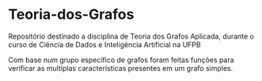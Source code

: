 # Teoria-dos-Grafos
Repositório destinado a disciplina de Teoria dos Grafos Aplicada, durante o curso de Ciência de Dados e Inteligência Artificial na UFPB

  Com base num grupo específico de grafos foram feitas funções para verificar as multíplas características presentes em um grafo simples.
